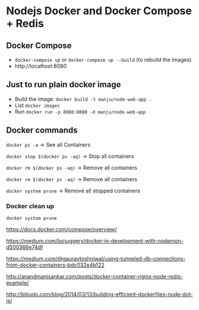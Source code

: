 # Nodejs Docker and Docker Compose + Redis

## Docker Compose

- `docker-compose up` or `docker-compose up --build` (to rebuild the images)
- http://localhost:8080

## Just to run plain docker image

- Build the image: `docker build -t manju/node-web-app .`
- List `docker images`
- Run `docker run -p 8080:8080 -d manju/node-web-app`

## Docker commands

`docker ps -a` -> See all Containers

`docker stop $(docker ps -aq)` -> Stop all containers

`docker rm $(docker ps -aq)` -> Remove all containers

`docker rm $(docker ps -aq)` -> Remove all containers

`docker system prune` -> Remove all stopped containers


### Docker clean up

```
docker system prune

```

https://docs.docker.com/compose/overview/

https://medium.com/lucjuggery/docker-in-development-with-nodemon-d500366e74df

https://medium.com/@gauravtoshniwal/using-tunneled-db-connections-from-docker-containers-bdc032e4b122

http://anandmanisankar.com/posts/docker-container-nginx-node-redis-example/

http://bitjudo.com/blog/2014/03/13/building-efficient-dockerfiles-node-dot-js/

